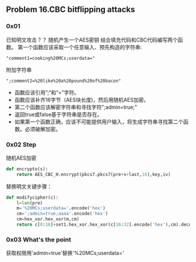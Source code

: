 ## Problem 16<problem id>.CBC bitflipping attacks

### 0x01
已知明文攻击？？
随机产生一个AES密钥
结合填充代码和CBC代码编写两个函数。
第一个函数应该采取一个任意输入、预先构造的字符串:
```
"comment1=cooking%20MCs;userdata="
```
附加字符串
```
";comment2=%20like%20a%20pound%20of%20bacon"
```
- 函数应该引用”;“和“=”字符。
- 函数应该补齐16字节（AES块长度)，然后用随机AES加密。
- 第二个函数应该解密字符串和寻找字符";admin=true;"
- 返回true或false基于字符串是否存在。
- 如果第一个函数正确，应该不可能提供用户输入，将生成字符串寻找第二个函数。必须破解加密。
 
### 0x02 Step

随机AES加密
```python
def encrypto(s):
    return AES_CBC_H.encrypt(pkcs7.pkcs7(pre+s+last,16),key,iv)
```
替换明文关键步骤：
```python
def modifycipher(c):
    l=len(pre)
    m='%20MCs;userdata='.encode('hex')
    cm=';admin=true;aaaa'.encode('hex')
    cm=hex_xor.hex_xor(m,cm)
    return c[0:16]+set1.hex_xor.hex_xor(c[16:32].encode('hex'),cm).decode('hex')+c[32:]

```
### 0x03 What's the point
获取权限用'admin=true'替换'%20MCs;userdata='